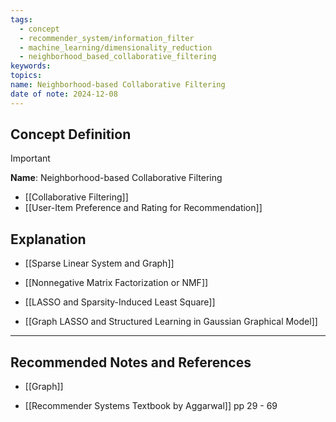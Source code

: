```yaml
---
tags:
  - concept
  - recommender_system/information_filter
  - machine_learning/dimensionality_reduction
  - neighborhood_based_collaborative_filtering
keywords: 
topics: 
name: Neighborhood-based Collaborative Filtering
date of note: 2024-12-08
---
```


## Concept Definition

>[!important]
>**Name**: Neighborhood-based Collaborative Filtering


- [[Collaborative Filtering]]
- [[User-Item Preference and Rating for Recommendation]]



## Explanation


- [[Sparse Linear System and Graph]]

- [[Nonnegative Matrix Factorization or NMF]]
- [[LASSO and Sparsity-Induced Least Square]]

- [[Graph LASSO and Structured Learning in Gaussian Graphical Model]]





-----------
##  Recommended Notes and References


- [[Graph]]

- [[Recommender Systems Textbook by Aggarwal]] pp 29 - 69